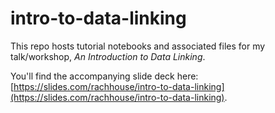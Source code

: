 # intro-to-data-linking

This repo hosts tutorial notebooks and associated files for my talk/workshop, *An Introduction to Data Linking*.

You'll find the accompanying slide deck here: [https://slides.com/rachhouse/intro-to-data-linking](https://slides.com/rachhouse/intro-to-data-linking).